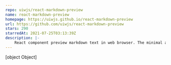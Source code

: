 ```yaml
---
repo: uiwjs/react-markdown-preview
name: react-markdown-preview
homepage: https://uiwjs.github.io/react-markdown-preview
url: https://github.com/uiwjs/react-markdown-preview
stars: 290
starredAt: 2021-07-25T03:13:39Z
description: |-
    React component preview markdown text in web browser. The minimal amount of CSS to replicate the GitHub Markdown style. Support dark-mode/night mode.
---
```


[object Object]
